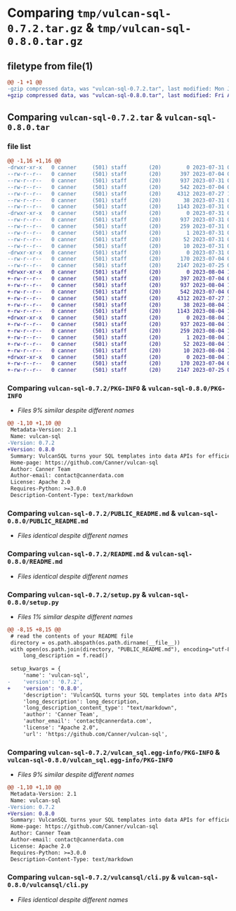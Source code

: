 # Comparing `tmp/vulcan-sql-0.7.2.tar.gz` & `tmp/vulcan-sql-0.8.0.tar.gz`

## filetype from file(1)

```diff
@@ -1 +1 @@
-gzip compressed data, was "vulcan-sql-0.7.2.tar", last modified: Mon Jul 31 09:41:24 2023, max compression
+gzip compressed data, was "vulcan-sql-0.8.0.tar", last modified: Fri Aug  4 11:09:09 2023, max compression
```

## Comparing `vulcan-sql-0.7.2.tar` & `vulcan-sql-0.8.0.tar`

### file list

```diff
@@ -1,16 +1,16 @@
-drwxr-xr-x   0 canner     (501) staff       (20)        0 2023-07-31 09:41:24.135423 vulcan-sql-0.7.2/
--rw-r--r--   0 canner     (501) staff       (20)      397 2023-07-04 06:26:29.000000 vulcan-sql-0.7.2/MANIFEST.in
--rw-r--r--   0 canner     (501) staff       (20)      937 2023-07-31 09:41:24.135028 vulcan-sql-0.7.2/PKG-INFO
--rw-r--r--   0 canner     (501) staff       (20)      542 2023-07-04 02:03:53.000000 vulcan-sql-0.7.2/PUBLIC_README.md
--rw-r--r--   0 canner     (501) staff       (20)     4312 2023-07-27 10:31:34.000000 vulcan-sql-0.7.2/README.md
--rw-r--r--   0 canner     (501) staff       (20)       38 2023-07-31 09:41:24.135743 vulcan-sql-0.7.2/setup.cfg
--rw-r--r--   0 canner     (501) staff       (20)     1143 2023-07-31 09:08:47.000000 vulcan-sql-0.7.2/setup.py
-drwxr-xr-x   0 canner     (501) staff       (20)        0 2023-07-31 09:41:24.131433 vulcan-sql-0.7.2/vulcan_sql.egg-info/
--rw-r--r--   0 canner     (501) staff       (20)      937 2023-07-31 09:41:24.000000 vulcan-sql-0.7.2/vulcan_sql.egg-info/PKG-INFO
--rw-r--r--   0 canner     (501) staff       (20)      259 2023-07-31 09:41:24.000000 vulcan-sql-0.7.2/vulcan_sql.egg-info/SOURCES.txt
--rw-r--r--   0 canner     (501) staff       (20)        1 2023-07-31 09:41:24.000000 vulcan-sql-0.7.2/vulcan_sql.egg-info/dependency_links.txt
--rw-r--r--   0 canner     (501) staff       (20)       52 2023-07-31 09:41:24.000000 vulcan-sql-0.7.2/vulcan_sql.egg-info/entry_points.txt
--rw-r--r--   0 canner     (501) staff       (20)       10 2023-07-31 09:41:24.000000 vulcan-sql-0.7.2/vulcan_sql.egg-info/top_level.txt
-drwxr-xr-x   0 canner     (501) staff       (20)        0 2023-07-31 09:41:24.133755 vulcan-sql-0.7.2/vulcansql/
--rw-r--r--   0 canner     (501) staff       (20)      170 2023-07-04 02:03:53.000000 vulcan-sql-0.7.2/vulcansql/__init__.py
--rw-r--r--   0 canner     (501) staff       (20)     2147 2023-07-25 07:59:55.000000 vulcan-sql-0.7.2/vulcansql/cli.py
+drwxr-xr-x   0 canner     (501) staff       (20)        0 2023-08-04 11:09:09.797399 vulcan-sql-0.8.0/
+-rw-r--r--   0 canner     (501) staff       (20)      397 2023-07-04 06:26:29.000000 vulcan-sql-0.8.0/MANIFEST.in
+-rw-r--r--   0 canner     (501) staff       (20)      937 2023-08-04 11:09:09.796799 vulcan-sql-0.8.0/PKG-INFO
+-rw-r--r--   0 canner     (501) staff       (20)      542 2023-07-04 02:03:53.000000 vulcan-sql-0.8.0/PUBLIC_README.md
+-rw-r--r--   0 canner     (501) staff       (20)     4312 2023-07-27 10:31:34.000000 vulcan-sql-0.8.0/README.md
+-rw-r--r--   0 canner     (501) staff       (20)       38 2023-08-04 11:09:09.797660 vulcan-sql-0.8.0/setup.cfg
+-rw-r--r--   0 canner     (501) staff       (20)     1143 2023-08-04 10:45:50.000000 vulcan-sql-0.8.0/setup.py
+drwxr-xr-x   0 canner     (501) staff       (20)        0 2023-08-04 11:09:09.792056 vulcan-sql-0.8.0/vulcan_sql.egg-info/
+-rw-r--r--   0 canner     (501) staff       (20)      937 2023-08-04 11:09:09.000000 vulcan-sql-0.8.0/vulcan_sql.egg-info/PKG-INFO
+-rw-r--r--   0 canner     (501) staff       (20)      259 2023-08-04 11:09:09.000000 vulcan-sql-0.8.0/vulcan_sql.egg-info/SOURCES.txt
+-rw-r--r--   0 canner     (501) staff       (20)        1 2023-08-04 11:09:09.000000 vulcan-sql-0.8.0/vulcan_sql.egg-info/dependency_links.txt
+-rw-r--r--   0 canner     (501) staff       (20)       52 2023-08-04 11:09:09.000000 vulcan-sql-0.8.0/vulcan_sql.egg-info/entry_points.txt
+-rw-r--r--   0 canner     (501) staff       (20)       10 2023-08-04 11:09:09.000000 vulcan-sql-0.8.0/vulcan_sql.egg-info/top_level.txt
+drwxr-xr-x   0 canner     (501) staff       (20)        0 2023-08-04 11:09:09.794408 vulcan-sql-0.8.0/vulcansql/
+-rw-r--r--   0 canner     (501) staff       (20)      170 2023-07-04 02:03:53.000000 vulcan-sql-0.8.0/vulcansql/__init__.py
+-rw-r--r--   0 canner     (501) staff       (20)     2147 2023-07-25 07:59:55.000000 vulcan-sql-0.8.0/vulcansql/cli.py
```

### Comparing `vulcan-sql-0.7.2/PKG-INFO` & `vulcan-sql-0.8.0/PKG-INFO`

 * *Files 9% similar despite different names*

```diff
@@ -1,10 +1,10 @@
 Metadata-Version: 2.1
 Name: vulcan-sql
-Version: 0.7.2
+Version: 0.8.0
 Summary: VulcanSQL turns your SQL templates into data APIs for efficient data sharing. No backend skills required. Empower your data sharing, faster.
 Home-page: https://github.com/Canner/vulcan-sql
 Author: Canner Team
 Author-email: contact@cannerdata.com
 License: Apache 2.0
 Requires-Python: >=3.0.0
 Description-Content-Type: text/markdown
```

### Comparing `vulcan-sql-0.7.2/PUBLIC_README.md` & `vulcan-sql-0.8.0/PUBLIC_README.md`

 * *Files identical despite different names*

### Comparing `vulcan-sql-0.7.2/README.md` & `vulcan-sql-0.8.0/README.md`

 * *Files identical despite different names*

### Comparing `vulcan-sql-0.7.2/setup.py` & `vulcan-sql-0.8.0/setup.py`

 * *Files 1% similar despite different names*

```diff
@@ -8,15 +8,15 @@
 # read the contents of your README file
 directory = os.path.abspath(os.path.dirname(__file__))
 with open(os.path.join(directory, "PUBLIC_README.md"), encoding="utf-8") as f:
     long_description = f.read()
 
 setup_kwargs = {
     'name': 'vulcan-sql',
-    'version': '0.7.2',
+    'version': '0.8.0',
     'description': 'VulcanSQL turns your SQL templates into data APIs for efficient data sharing. No backend skills required. Empower your data sharing, faster.',
     'long_description': long_description,
     'long_description_content_type': "text/markdown",
     'author': 'Canner Team',
     'author_email': 'contact@cannerdata.com',
     'license': "Apache 2.0",
     'url': 'https://github.com/Canner/vulcan-sql',
```

### Comparing `vulcan-sql-0.7.2/vulcan_sql.egg-info/PKG-INFO` & `vulcan-sql-0.8.0/vulcan_sql.egg-info/PKG-INFO`

 * *Files 9% similar despite different names*

```diff
@@ -1,10 +1,10 @@
 Metadata-Version: 2.1
 Name: vulcan-sql
-Version: 0.7.2
+Version: 0.8.0
 Summary: VulcanSQL turns your SQL templates into data APIs for efficient data sharing. No backend skills required. Empower your data sharing, faster.
 Home-page: https://github.com/Canner/vulcan-sql
 Author: Canner Team
 Author-email: contact@cannerdata.com
 License: Apache 2.0
 Requires-Python: >=3.0.0
 Description-Content-Type: text/markdown
```

### Comparing `vulcan-sql-0.7.2/vulcansql/cli.py` & `vulcan-sql-0.8.0/vulcansql/cli.py`

 * *Files identical despite different names*

